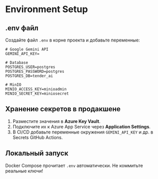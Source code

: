 # Environment Setup

## .env файл

Создайте файл `.env` в корне проекта и добавьте переменные:

```env
# Google Gemini API
GEMINI_API_KEY=

# Database
POSTGRES_USER=postgres
POSTGRES_PASSWORD=postgres
POSTGRES_DB=tender_ai

# MinIO
MINIO_ACCESS_KEY=minioadmin
MINIO_SECRET_KEY=miniosecret
```

## Хранение секретов в продакшене

1. Разместите значения в **Azure Key Vault**.
2. Подключите их к Azure App Service через **Application Settings**.
3. В CI/CD добавьте переменные окружения `GEMINI_API_KEY` и др. в Secrets GitHub Actions.

## Локальный запуск

Docker Compose прочитает `.env` автоматически. Не коммитьте реальные ключи!
